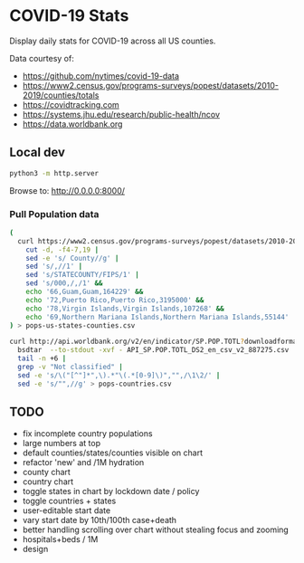 # COVID-19 Stats

Display daily stats for COVID-19 across all US counties.

Data courtesy of:
- https://github.com/nytimes/covid-19-data
- https://www2.census.gov/programs-surveys/popest/datasets/2010-2019/counties/totals
- https://covidtracking.com
- https://systems.jhu.edu/research/public-health/ncov
- https://data.worldbank.org

## Local dev

```bash
python3 -m http.server
```

Browse to: http://0.0.0.0:8000/

### Pull Population data

```bash
(
  curl https://www2.census.gov/programs-surveys/popest/datasets/2010-2019/counties/totals/co-est2019-alldata.csv |
    cut -d, -f4-7,19 |
    sed -e 's/ County//g' |
    sed 's/,//1' |
    sed 's/STATECOUNTY/FIPS/1' |
    sed 's/000,/,/1' &&
    echo '66,Guam,Guam,164229' &&
    echo '72,Puerto Rico,Puerto Rico,3195000' &&
    echo '78,Virgin Islands,Virgin Islands,107268' &&
    echo '69,Northern Mariana Islands,Northern Mariana Islands,55144'
) > pops-us-states-counties.csv
```

```bash
curl http://api.worldbank.org/v2/en/indicator/SP.POP.TOTL?downloadformat=csv |
  bsdtar  --to-stdout -xvf - API_SP.POP.TOTL_DS2_en_csv_v2_887275.csv |
  tail -n +6 |
  grep -v "Not classified" |
  sed -e 's/\("[^"]*",\).*"\(.*[0-9]\)","",/\1\2/' |
  sed -e 's/"",//g' > pops-countries.csv
```

## TODO

- fix incomplete country populations
- large numbers at top
- default counties/states/counties visible on chart
- refactor 'new' and /1M hydration
- county chart
- country chart
- toggle states in chart by lockdown date / policy
- toggle countries + states
- user-editable start date
- vary start date by 10th/100th case+death
- better handling scrolling over chart without stealing focus and zooming
- hospitals+beds / 1M
- design
